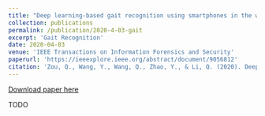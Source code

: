 ```yaml
---
title: "Deep learning-based gait recognition using smartphones in the wild"
collection: publications
permalink: /publication/2020-4-03-gait
excerpt: 'Gait Recognition'
date: 2020-04-03
venue: 'IEEE Transactions on Information Forensics and Security'
paperurl: 'https://ieeexplore.ieee.org/abstract/document/9056812'
citation: 'Zou, Q., Wang, Y., Wang, Q., Zhao, Y., & Li, Q. (2020). Deep learning-based gait recognition using smartphones in the wild. IEEE Transactions on Information Forensics and Security, 15, 3197-3212.'
---
```


[Download paper here](https://arxiv.org/pdf/1811.00338.pdf)

TODO
